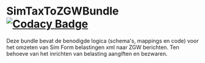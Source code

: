 # SimTaxToZGWBundle [![Codacy Badge](https://app.codacy.com/project/badge/Grade/35fe5fa3de1a46489b81a0cdc7234c8e)](https://app.codacy.com/gh/CommonGateway/SimTaxToZGWBundle/dashboard?utm_source=gh&utm_medium=referral&utm_content=&utm_campaign=Badge_grade)

Deze bundle bevat de benodigde logica (schema's, mappings en code) voor het omzeten van Sim Form belastingen xml naar ZGW berichten. Ten behoeve van het inrichten van belasting aangiften en bezwaren.